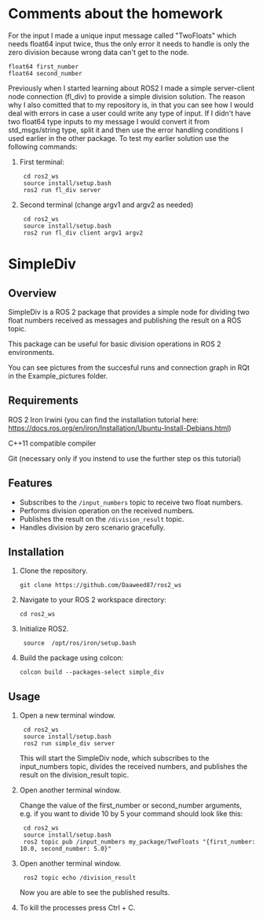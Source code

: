 # Comments about the homework
For the input I made a unique input message called "TwoFloats" which needs float64 input twice, thus the only error it needs to handle is only the zero division because wrong data can't get to the node.

	float64 first_number
	float64 second_number
	
Previously when I started learning about ROS2 I made a simple server-client node connection (fl_div) to provide a simple division solution. The reason why I also comitted that to my repository is, in that you can see how I would deal with errors in case a user could write any type of input.
If I didn't have two float64 type inputs to my message I would convert it from std_msgs/string type, split it and then use the error handling conditions I used earlier in the other package.
To test my earlier solution use the following commands:
1. First terminal:
 
		cd ros2_ws
		source install/setup.bash
		ros2 run fl_div server
		
2. Second terminal (change argv1 and argv2 as needed)
 
		cd ros2_ws
		source install/setup.bash
		ros2 run fl_div client argv1 argv2

# SimpleDiv

## Overview
SimpleDiv is a ROS 2 package that provides a simple node for dividing two float numbers received as messages and publishing the result on a ROS topic.

This package can be useful for basic division operations in ROS 2 environments.

You can see pictures from the succesful runs and connection graph in RQt in the Example_pictures folder.

## Requirements

ROS 2 Iron Irwini (you can find the installation tutorial here: https://docs.ros.org/en/iron/Installation/Ubuntu-Install-Debians.html)

C++11 compatible compiler

Git (necessary only if you instend to use the further step os this tutorial)
## Features
- Subscribes to the `/input_numbers` topic to receive two float numbers.
- Performs division operation on the received numbers.
- Publishes the result on the `/division_result` topic.
- Handles division by zero scenario gracefully.

## Installation
1. Clone the repository.

	   git clone https://github.com/Daaweed87/ros2_ws

2. Navigate to your ROS 2 workspace directory:
   
	   cd ros2_ws

3. Initialize ROS2.

		source  /opt/ros/iron/setup.bash

4. Build the package using colcon:

	   colcon build --packages-select simple_div

## Usage

1. Open a new terminal window.

		cd ros2_ws
		source install/setup.bash
		ros2 run simple_div server

	This will start the SimpleDiv node, which subscribes to the input_numbers topic, divides the received numbers, and publishes the result on the division_result topic.

2. Open another terminal window.

	Change the value of the first_number or second_number arguments, e.g. if you want to divide 10 by 5 your command should look like this:
	
		cd ros2_ws
		source install/setup.bash
		ros2 topic pub /input_numbers my_package/TwoFloats "{first_number: 10.0, second_number: 5.0}"

3. Open another terminal window.

		ros2 topic echo /division_result

	Now you are able to see the published results.
4. To kill the processes press Ctrl + C.
